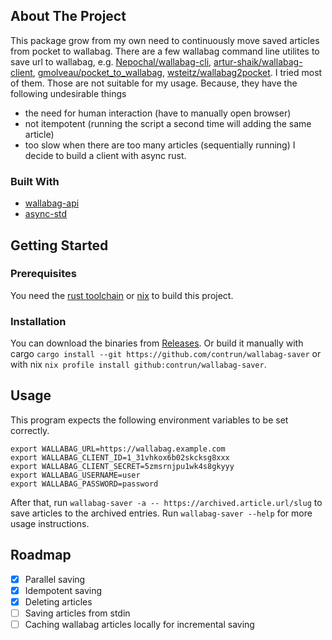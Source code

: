 <!-- ABOUT THE PROJECT -->
## About The Project

This package grow from my own need to continuously move saved articles from pocket to wallabag.
There are a few wallabag command line utilites to save url to wallabag,
e.g. [Nepochal/wallabag-cli](https://github.com/Nepochal/wallabag-cli),
[artur-shaik/wallabag-client](https://github.com/artur-shaik/wallabag-client),
[gmolveau/pocket_to_wallabag](https://github.com/gmolveau/pocket_to_wallabag),
[wsteitz/wallabag2pocket](https://github.com/wsteitz/wallabag2pocket).
I tried most of them. Those are not suitable for my usage. Because, they have the following undesirable things
* the need for human interaction (have to manually open browser)
* not itempotent (running the script a second time will adding the same article)
* too slow when there are too many articles (sequentially running)
I decide to build a client with async rust.


### Built With

* [wallabag-api](https://crates.io/crates/wallabag-api)
* [async-std](https://crates.io/crates/async-std)


<!-- GETTING STARTED -->
## Getting Started

### Prerequisites

You need the [rust toolchain](https://rustup.rs/) or [nix](https://nixos.org/download.html#download-nix) to build this project.

### Installation

You can download the binaries from [Releases](https://github.com/contrun/wallabag-saver/releases).
Or build it manually with cargo `cargo install --git https://github.com/contrun/wallabag-saver`
or with nix `nix profile install github:contrun/wallabag-saver`.

<!-- USAGE -->
## Usage
This program expects the following environment variables to be set correctly.

```
export WALLABAG_URL=https://wallabag.example.com
export WALLABAG_CLIENT_ID=1_31vhkox6b02skcksg8xxx
export WALLABAG_CLIENT_SECRET=5zmsrnjpu1wk4s8gkyyy
export WALLABAG_USERNAME=user
export WALLABAG_PASSWORD=password
```

After that, run `wallabag-saver -a -- https://archived.article.url/slug` to save
articles to the archived entries. Run `wallabag-saver --help` for more usage instructions.

<!-- ROADMAP -->
## Roadmap

- [x] Parallel saving
- [x] Idempotent saving
- [x] Deleting articles
- [ ] Saving articles from stdin
- [ ] Caching wallabag articles locally for incremental saving

